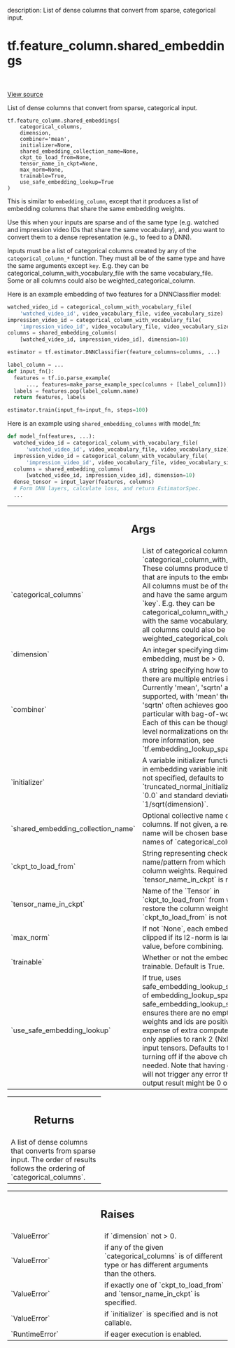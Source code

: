 description: List of dense columns that convert from sparse, categorical input.

<div itemscope itemtype="http://developers.google.com/ReferenceObject">
<meta itemprop="name" content="tf.feature_column.shared_embeddings" />
<meta itemprop="path" content="Stable" />
</div>

# tf.feature_column.shared_embeddings

<!-- Insert buttons and diff -->

<table class="tfo-notebook-buttons tfo-api nocontent" align="left">

</table>

<a target="_blank" class="external" href="/code/stable/tensorflow/python/feature_column/feature_column_v2.py">View source</a>



List of dense columns that convert from sparse, categorical input.

<pre class="devsite-click-to-copy prettyprint lang-py tfo-signature-link">
<code>tf.feature_column.shared_embeddings(
    categorical_columns,
    dimension,
    combiner=&#x27;mean&#x27;,
    initializer=None,
    shared_embedding_collection_name=None,
    ckpt_to_load_from=None,
    tensor_name_in_ckpt=None,
    max_norm=None,
    trainable=True,
    use_safe_embedding_lookup=True
)
</code></pre>



<!-- Placeholder for "Used in" -->

This is similar to `embedding_column`, except that it produces a list of
embedding columns that share the same embedding weights.

Use this when your inputs are sparse and of the same type (e.g. watched and
impression video IDs that share the same vocabulary), and you want to convert
them to a dense representation (e.g., to feed to a DNN).

Inputs must be a list of categorical columns created by any of the
`categorical_column_*` function. They must all be of the same type and have
the same arguments except `key`. E.g. they can be
categorical_column_with_vocabulary_file with the same vocabulary_file. Some or
all columns could also be weighted_categorical_column.

Here is an example embedding of two features for a DNNClassifier model:

```python
watched_video_id = categorical_column_with_vocabulary_file(
    'watched_video_id', video_vocabulary_file, video_vocabulary_size)
impression_video_id = categorical_column_with_vocabulary_file(
    'impression_video_id', video_vocabulary_file, video_vocabulary_size)
columns = shared_embedding_columns(
    [watched_video_id, impression_video_id], dimension=10)

estimator = tf.estimator.DNNClassifier(feature_columns=columns, ...)

label_column = ...
def input_fn():
  features = tf.io.parse_example(
      ..., features=make_parse_example_spec(columns + [label_column]))
  labels = features.pop(label_column.name)
  return features, labels

estimator.train(input_fn=input_fn, steps=100)
```

Here is an example using `shared_embedding_columns` with model_fn:

```python
def model_fn(features, ...):
  watched_video_id = categorical_column_with_vocabulary_file(
      'watched_video_id', video_vocabulary_file, video_vocabulary_size)
  impression_video_id = categorical_column_with_vocabulary_file(
      'impression_video_id', video_vocabulary_file, video_vocabulary_size)
  columns = shared_embedding_columns(
      [watched_video_id, impression_video_id], dimension=10)
  dense_tensor = input_layer(features, columns)
  # Form DNN layers, calculate loss, and return EstimatorSpec.
  ...
```

<!-- Tabular view -->
 <table class="responsive fixed orange">
<colgroup><col width="214px"><col></colgroup>
<tr><th colspan="2"><h2 class="add-link">Args</h2></th></tr>

<tr>
<td>
`categorical_columns`
</td>
<td>
List of categorical columns created by a
`categorical_column_with_*` function. These columns produce the sparse IDs
that are inputs to the embedding lookup. All columns must be of the same
type and have the same arguments except `key`. E.g. they can be
categorical_column_with_vocabulary_file with the same vocabulary_file.
Some or all columns could also be weighted_categorical_column.
</td>
</tr><tr>
<td>
`dimension`
</td>
<td>
An integer specifying dimension of the embedding, must be > 0.
</td>
</tr><tr>
<td>
`combiner`
</td>
<td>
A string specifying how to reduce if there are multiple entries
in a single row. Currently 'mean', 'sqrtn' and 'sum' are supported, with
'mean' the default. 'sqrtn' often achieves good accuracy, in particular
with bag-of-words columns. Each of this can be thought as example level
normalizations on the column. For more information, see
`tf.embedding_lookup_sparse`.
</td>
</tr><tr>
<td>
`initializer`
</td>
<td>
A variable initializer function to be used in embedding
variable initialization. If not specified, defaults to
`truncated_normal_initializer` with mean `0.0` and standard
deviation `1/sqrt(dimension)`.
</td>
</tr><tr>
<td>
`shared_embedding_collection_name`
</td>
<td>
Optional collective name of these columns.
If not given, a reasonable name will be chosen based on the names of
`categorical_columns`.
</td>
</tr><tr>
<td>
`ckpt_to_load_from`
</td>
<td>
String representing checkpoint name/pattern from which to
restore column weights. Required if `tensor_name_in_ckpt` is not `None`.
</td>
</tr><tr>
<td>
`tensor_name_in_ckpt`
</td>
<td>
Name of the `Tensor` in `ckpt_to_load_from` from
which to restore the column weights. Required if `ckpt_to_load_from` is
not `None`.
</td>
</tr><tr>
<td>
`max_norm`
</td>
<td>
If not `None`, each embedding is clipped if its l2-norm is
larger than this value, before combining.
</td>
</tr><tr>
<td>
`trainable`
</td>
<td>
Whether or not the embedding is trainable. Default is True.
</td>
</tr><tr>
<td>
`use_safe_embedding_lookup`
</td>
<td>
If true, uses safe_embedding_lookup_sparse
instead of embedding_lookup_sparse. safe_embedding_lookup_sparse ensures
there are no empty rows and all weights and ids are positive at the
expense of extra compute cost. This only applies to rank 2 (NxM) shaped
input tensors. Defaults to true, consider turning off if the above checks
are not needed. Note that having empty rows will not trigger any error
though the output result might be 0 or omitted.
</td>
</tr>
</table>



<!-- Tabular view -->
 <table class="responsive fixed orange">
<colgroup><col width="214px"><col></colgroup>
<tr><th colspan="2"><h2 class="add-link">Returns</h2></th></tr>
<tr class="alt">
<td colspan="2">
A list of dense columns that converts from sparse input. The order of
results follows the ordering of `categorical_columns`.
</td>
</tr>

</table>



<!-- Tabular view -->
 <table class="responsive fixed orange">
<colgroup><col width="214px"><col></colgroup>
<tr><th colspan="2"><h2 class="add-link">Raises</h2></th></tr>

<tr>
<td>
`ValueError`
</td>
<td>
if `dimension` not > 0.
</td>
</tr><tr>
<td>
`ValueError`
</td>
<td>
if any of the given `categorical_columns` is of different type
or has different arguments than the others.
</td>
</tr><tr>
<td>
`ValueError`
</td>
<td>
if exactly one of `ckpt_to_load_from` and `tensor_name_in_ckpt`
is specified.
</td>
</tr><tr>
<td>
`ValueError`
</td>
<td>
if `initializer` is specified and is not callable.
</td>
</tr><tr>
<td>
`RuntimeError`
</td>
<td>
if eager execution is enabled.
</td>
</tr>
</table>

